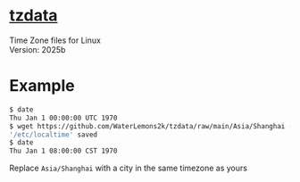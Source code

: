 # [tzdata](https://www.iana.org/time-zones)
Time Zone files for Linux  
Version: 2025b
# Example
```bash
$ date
Thu Jan 1 00:00:00 UTC 1970
$ wget https://github.com/WaterLemons2k/tzdata/raw/main/Asia/Shanghai -O /etc/localtime
'/etc/localtime' saved
$ date
Thu Jan 1 08:00:00 CST 1970
```
Replace `Asia/Shanghai` with a city in the same timezone as yours
